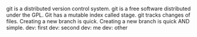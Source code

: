 git is a distributed version control system.
git is a free software distributed under the GPL.
Git has a mutable index called stage.
git tracks changes of files.
Creating a new branch is quick.
Creating a new branch is quick AND simple.
dev: first
dev: second
dev: me
dev: other